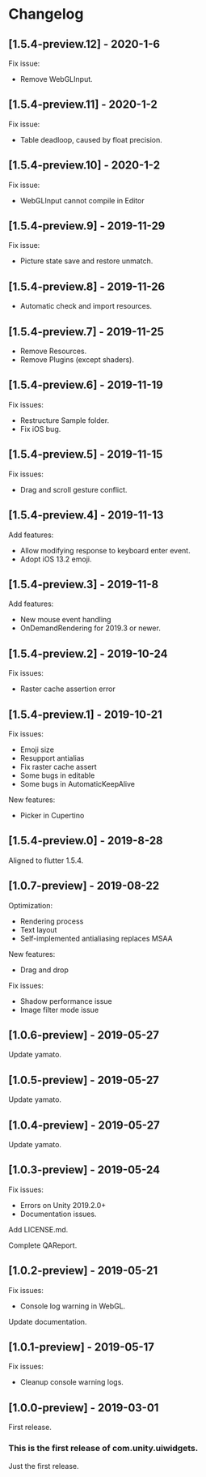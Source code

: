 # Changelog

## [1.5.4-preview.12] - 2020-1-6

Fix issue:

* Remove WebGLInput.

## [1.5.4-preview.11] - 2020-1-2

Fix issue:

* Table deadloop, caused by float precision.

## [1.5.4-preview.10] - 2020-1-2

Fix issue:

* WebGLInput cannot compile in Editor

## [1.5.4-preview.9] - 2019-11-29

Fix issue:

* Picture state save and restore unmatch.

## [1.5.4-preview.8] - 2019-11-26

* Automatic check and import resources.

## [1.5.4-preview.7] - 2019-11-25

* Remove Resources.
* Remove Plugins (except shaders).

## [1.5.4-preview.6] - 2019-11-19

Fix issues:

* Restructure Sample folder.
* Fix iOS bug.

## [1.5.4-preview.5] - 2019-11-15

Fix issues:

* Drag and scroll gesture conflict.

## [1.5.4-preview.4] - 2019-11-13

Add features:

* Allow modifying response to keyboard enter event.
* Adopt iOS 13.2 emoji.

## [1.5.4-preview.3] - 2019-11-8

Add features:

* New mouse event handling
* OnDemandRendering for 2019.3 or newer.

## [1.5.4-preview.2] - 2019-10-24

Fix issues:

* Raster cache assertion error

## [1.5.4-preview.1] - 2019-10-21

Fix issues:

* Emoji size
* Resupport antialias
* Fix raster cache assert
* Some bugs in editable
* Some bugs in AutomaticKeepAlive

New features:

* Picker in Cupertino

## [1.5.4-preview.0] - 2019-8-28

Aligned to flutter 1.5.4.

## [1.0.7-preview] - 2019-08-22

Optimization:

* Rendering process
* Text layout
* Self-implemented antialiasing replaces MSAA

New features:

* Drag and drop

Fix issues:

* Shadow performance issue
* Image filter mode issue

## [1.0.6-preview] - 2019-05-27

Update yamato.

## [1.0.5-preview] - 2019-05-27

Update yamato.

## [1.0.4-preview] - 2019-05-27

Update yamato.

## [1.0.3-preview] - 2019-05-24

Fix issues:

* Errors on Unity 2019.2.0+
* Documentation issues.

Add LICENSE.md.

Complete QAReport.

## [1.0.2-preview] - 2019-05-21

Fix issues:

* Console log warning in WebGL.

Update documentation.

## [1.0.1-preview] - 2019-05-17

Fix issues:

* Cleanup console warning logs.

## [1.0.0-preview] - 2019-03-01

First release.

### This is the first release of com.unity.uiwidgets.

Just the first release.
